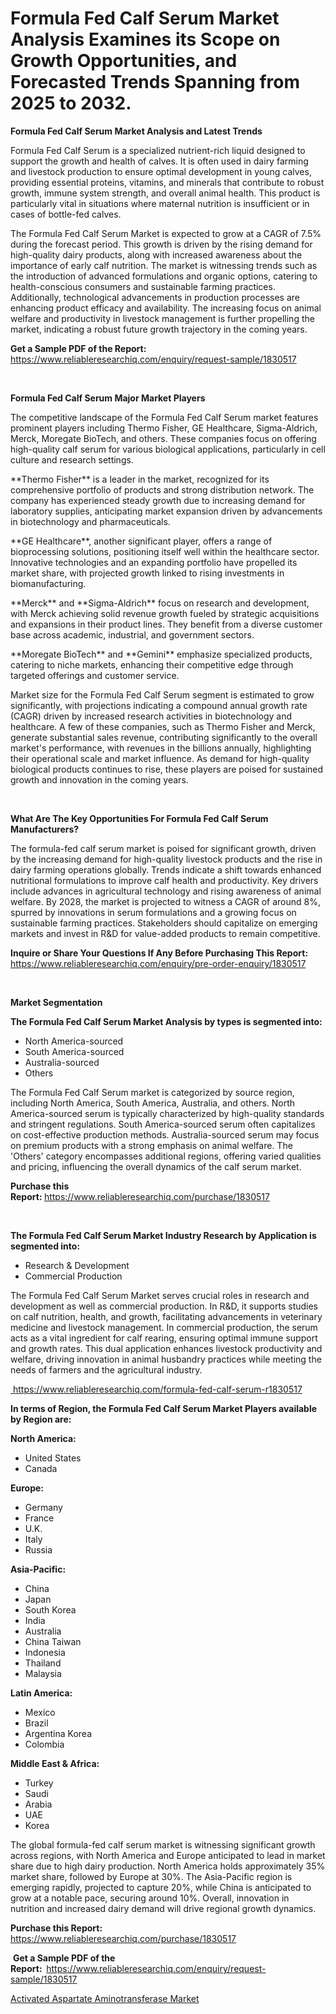 <p><h1>Formula Fed Calf Serum Market Analysis Examines its Scope on Growth Opportunities, and Forecasted Trends Spanning from 2025 to 2032.</h1></p><p><strong>Formula Fed Calf Serum Market Analysis and Latest Trends</strong></p>
<p><p>Formula Fed Calf Serum is a specialized nutrient-rich liquid designed to support the growth and health of calves. It is often used in dairy farming and livestock production to ensure optimal development in young calves, providing essential proteins, vitamins, and minerals that contribute to robust growth, immune system strength, and overall animal health. This product is particularly vital in situations where maternal nutrition is insufficient or in cases of bottle-fed calves.</p><p>The Formula Fed Calf Serum Market is expected to grow at a CAGR of 7.5% during the forecast period. This growth is driven by the rising demand for high-quality dairy products, along with increased awareness about the importance of early calf nutrition. The market is witnessing trends such as the introduction of advanced formulations and organic options, catering to health-conscious consumers and sustainable farming practices. Additionally, technological advancements in production processes are enhancing product efficacy and availability. The increasing focus on animal welfare and productivity in livestock management is further propelling the market, indicating a robust future growth trajectory in the coming years.</p></p>
<p><strong>Get a Sample PDF of the Report:&nbsp;</strong> <a href="https://www.reliableresearchiq.com/enquiry/request-sample/1830517?utm_campaign=3085&utm_medium=2&utm_source=Github&utm_content=ia&utm_term=09032025&utm_id=formula-fed-calf-serum">https://www.reliableresearchiq.com/enquiry/request-sample/1830517</a></p>
<p>&nbsp;</p>
<p><strong>Formula Fed Calf Serum Major Market Players</strong></p>
<p><p>The competitive landscape of the Formula Fed Calf Serum market features prominent players including Thermo Fisher, GE Healthcare, Sigma-Aldrich, Merck, Moregate BioTech, and others. These companies focus on offering high-quality calf serum for various biological applications, particularly in cell culture and research settings.</p><p>**Thermo Fisher** is a leader in the market, recognized for its comprehensive portfolio of products and strong distribution network. The company has experienced steady growth due to increasing demand for laboratory supplies, anticipating market expansion driven by advancements in biotechnology and pharmaceuticals.</p><p>**GE Healthcare**, another significant player, offers a range of bioprocessing solutions, positioning itself well within the healthcare sector. Innovative technologies and an expanding portfolio have propelled its market share, with projected growth linked to rising investments in biomanufacturing.</p><p>**Merck** and **Sigma-Aldrich** focus on research and development, with Merck achieving solid revenue growth fueled by strategic acquisitions and expansions in their product lines. They benefit from a diverse customer base across academic, industrial, and government sectors.</p><p>**Moregate BioTech** and **Gemini** emphasize specialized products, catering to niche markets, enhancing their competitive edge through targeted offerings and customer service.</p><p>Market size for the Formula Fed Calf Serum segment is estimated to grow significantly, with projections indicating a compound annual growth rate (CAGR) driven by increased research activities in biotechnology and healthcare. A few of these companies, such as Thermo Fisher and Merck, generate substantial sales revenue, contributing significantly to the overall market's performance, with revenues in the billions annually, highlighting their operational scale and market influence. As demand for high-quality biological products continues to rise, these players are poised for sustained growth and innovation in the coming years.</p></p>
<p>&nbsp;</p>
<p><strong>What Are The Key Opportunities For Formula Fed Calf Serum Manufacturers?</strong></p>
<p><p>The formula-fed calf serum market is poised for significant growth, driven by the increasing demand for high-quality livestock products and the rise in dairy farming operations globally. Trends indicate a shift towards enhanced nutritional formulations to improve calf health and productivity. Key drivers include advances in agricultural technology and rising awareness of animal welfare. By 2028, the market is projected to witness a CAGR of around 8%, spurred by innovations in serum formulations and a growing focus on sustainable farming practices. Stakeholders should capitalize on emerging markets and invest in R&D for value-added products to remain competitive.</p></p>
<p><strong>Inquire or Share Your Questions If Any Before Purchasing This Report:</strong> <a href="https://www.reliableresearchiq.com/enquiry/pre-order-enquiry/1830517?utm_campaign=3085&utm_medium=2&utm_source=Github&utm_content=ia&utm_term=09032025&utm_id=formula-fed-calf-serum">https://www.reliableresearchiq.com/enquiry/pre-order-enquiry/1830517</a></p>
<p>&nbsp;</p>
<p><strong>Market Segmentation</strong></p>
<p><strong>The Formula Fed Calf Serum Market Analysis by types is segmented into:</strong></p>
<p><ul><li>North America-sourced</li><li>South America-sourced</li><li>Australia-sourced</li><li>Others</li></ul></p>
<p><p>The Formula Fed Calf Serum market is categorized by source region, including North America, South America, Australia, and others. North America-sourced serum is typically characterized by high-quality standards and stringent regulations. South America-sourced serum often capitalizes on cost-effective production methods. Australia-sourced serum may focus on premium products with a strong emphasis on animal welfare. The 'Others' category encompasses additional regions, offering varied qualities and pricing, influencing the overall dynamics of the calf serum market.</p></p>
<p><strong>Purchase this Report:&nbsp;</strong><a href="https://www.reliableresearchiq.com/purchase/1830517?utm_campaign=3085&utm_medium=2&utm_source=Github&utm_content=ia&utm_term=09032025&utm_id=formula-fed-calf-serum">https://www.reliableresearchiq.com/purchase/1830517</a></p>
<p>&nbsp;</p>
<p><strong>The Formula Fed Calf Serum Market Industry Research by Application is segmented into:</strong></p>
<p><ul><li>Research & Development</li><li>Commercial Production</li></ul></p>
<p><p>The Formula Fed Calf Serum Market serves crucial roles in research and development as well as commercial production. In R&D, it supports studies on calf nutrition, health, and growth, facilitating advancements in veterinary medicine and livestock management. In commercial production, the serum acts as a vital ingredient for calf rearing, ensuring optimal immune support and growth rates. This dual application enhances livestock productivity and welfare, driving innovation in animal husbandry practices while meeting the needs of farmers and the agricultural industry.</p></p>
<p><a href="https://www.reliableresearchiq.com/formula-fed-calf-serum-r1830517?utm_campaign=3085&utm_medium=2&utm_source=Github&utm_content=ia&utm_term=09032025&utm_id=formula-fed-calf-serum">&nbsp;https://www.reliableresearchiq.com/formula-fed-calf-serum-r1830517</a></p>
<p><strong>In terms of Region, the Formula Fed Calf Serum Market Players available by Region are:</strong></p>
<p>
    <p> <strong> North America: </strong>
        <ul>
            <li>United States</li>
            <li>Canada</li>
        </ul>
        </p> 
    <p> <strong> Europe: </strong>
        <ul>
            <li>Germany</li>
            <li>France</li>
            <li>U.K.</li>
            <li>Italy</li>
            <li>Russia</li>
        </ul>
        </p> 
    <p> <strong> Asia-Pacific: </strong>
        <ul>
            <li>China</li>
            <li>Japan</li>
            <li>South Korea</li>
            <li>India</li>
            <li>Australia</li>
            <li>China Taiwan</li>
            <li>Indonesia</li>
            <li>Thailand</li>
            <li>Malaysia</li>
        </ul>
        </p> 
    <p> <strong> Latin America: </strong>
        <ul>
            <li>Mexico</li>
            <li>Brazil</li>
            <li>Argentina Korea</li>
            <li>Colombia</li>
        </ul>
        </p> 
    <p> <strong> Middle East & Africa: </strong>
        <ul>
            <li>Turkey</li>
            <li>Saudi</li>
            <li>Arabia</li>
            <li>UAE</li>
            <li>Korea</li>
        </ul>
    </p>
    </p>
<p><p>The global formula-fed calf serum market is witnessing significant growth across regions, with North America and Europe anticipated to lead in market share due to high dairy production. North America holds approximately 35% market share, followed by Europe at 30%. The Asia-Pacific region is emerging rapidly, projected to capture 20%, while China is anticipated to grow at a notable pace, securing around 10%. Overall, innovation in nutrition and increased dairy demand will drive regional growth dynamics.</p></p>
<p><strong>Purchase this Report: </strong><a href="https://www.reliableresearchiq.com/purchase/1830517?utm_campaign=3085&utm_medium=2&utm_source=Github&utm_content=ia&utm_term=09032025&utm_id=formula-fed-calf-serum">https://www.reliableresearchiq.com/purchase/1830517</a></p>
<p>&nbsp;<strong>Get a Sample PDF of the Report:&nbsp;&nbsp;</strong><a href="https://www.reliableresearchiq.com/enquiry/request-sample/1830517?utm_campaign=3085&utm_medium=2&utm_source=Github&utm_content=ia&utm_term=09032025&utm_id=formula-fed-calf-serum">https://www.reliableresearchiq.com/enquiry/request-sample/1830517</a></p>
<p><strong></strong></p>
<p><p><a href="https://github.com/lefiobakali/Market-Research-Report-List-1/blob/main/activated-aspartate-aminotransferase-market.md?utm_campaign=3085&utm_medium=2&utm_source=Github&utm_content=ia&utm_term=09032025&utm_id=formula-fed-calf-serum">Activated Aspartate Aminotransferase Market</a></p></p>